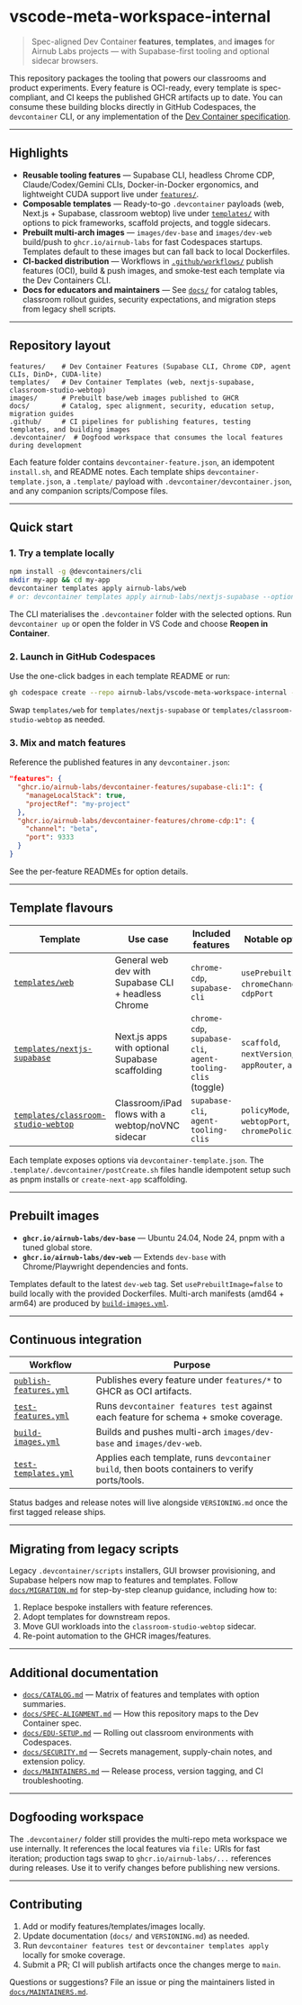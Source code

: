 # vscode-meta-workspace-internal

> Spec-aligned Dev Container **features**, **templates**, and **images** for Airnub Labs projects — with Supabase-first tooling and optional sidecar browsers.

This repository packages the tooling that powers our classrooms and product experiments. Every feature is OCI-ready, every template is spec-compliant, and CI keeps the published GHCR artifacts up to date. You can consume these building blocks directly in GitHub Codespaces, the `devcontainer` CLI, or any implementation of the [Dev Container specification](https://containers.dev/implementors/spec/).

---

## Highlights

- **Reusable tooling features** &mdash; Supabase CLI, headless Chrome CDP, Claude/Codex/Gemini CLIs, Docker-in-Docker ergonomics, and lightweight CUDA support live under [`features/`](./features).
- **Composable templates** &mdash; Ready-to-go `.devcontainer` payloads (web, Next.js + Supabase, classroom webtop) live under [`templates/`](./templates) with options to pick frameworks, scaffold projects, and toggle sidecars.
- **Prebuilt multi-arch images** &mdash; `images/dev-base` and `images/dev-web` build/push to `ghcr.io/airnub-labs` for fast Codespaces startups. Templates default to these images but can fall back to local Dockerfiles.
- **CI-backed distribution** &mdash; Workflows in [`.github/workflows/`](./.github/workflows) publish features (OCI), build & push images, and smoke-test each template via the Dev Containers CLI.
- **Docs for educators and maintainers** &mdash; See [`docs/`](./docs) for catalog tables, classroom rollout guides, security expectations, and migration steps from legacy shell scripts.

---

## Repository layout

```
features/    # Dev Container Features (Supabase CLI, Chrome CDP, agent CLIs, DinD+, CUDA-lite)
templates/   # Dev Container Templates (web, nextjs-supabase, classroom-studio-webtop)
images/      # Prebuilt base/web images published to GHCR
docs/        # Catalog, spec alignment, security, education setup, migration guides
.github/     # CI pipelines for publishing features, testing templates, and building images
.devcontainer/  # Dogfood workspace that consumes the local features during development
```

Each feature folder contains `devcontainer-feature.json`, an idempotent `install.sh`, and README notes. Each template ships `devcontainer-template.json`, a `.template/` payload with `.devcontainer/devcontainer.json`, and any companion scripts/Compose files.

---

## Quick start

### 1. Try a template locally

```bash
npm install -g @devcontainers/cli
mkdir my-app && cd my-app
devcontainer templates apply airnub-labs/web
# or: devcontainer templates apply airnub-labs/nextjs-supabase --option scaffold=true
```

The CLI materialises the `.devcontainer` folder with the selected options. Run `devcontainer up` or open the folder in VS Code and choose **Reopen in Container**.

### 2. Launch in GitHub Codespaces

Use the one-click badges in each template README or run:

```bash
gh codespace create --repo airnub-labs/vscode-meta-workspace-internal --branch main --devcontainer-path templates/web/.template/.devcontainer/devcontainer.json
```

Swap `templates/web` for `templates/nextjs-supabase` or `templates/classroom-studio-webtop` as needed.

### 3. Mix and match features

Reference the published features in any `devcontainer.json`:

```json
"features": {
  "ghcr.io/airnub-labs/devcontainer-features/supabase-cli:1": {
    "manageLocalStack": true,
    "projectRef": "my-project"
  },
  "ghcr.io/airnub-labs/devcontainer-features/chrome-cdp:1": {
    "channel": "beta",
    "port": 9333
  }
}
```

See the per-feature READMEs for option details.

---

## Template flavours

| Template | Use case | Included features | Notable options |
| --- | --- | --- | --- |
| [`templates/web`](./templates/web) | General web dev with Supabase CLI + headless Chrome | `chrome-cdp`, `supabase-cli` | `usePrebuiltImage`, `chromeChannel`, `cdpPort` |
| [`templates/nextjs-supabase`](./templates/nextjs-supabase) | Next.js apps with optional Supabase scaffolding | `chrome-cdp`, `supabase-cli`, `agent-tooling-clis` (toggle) | `scaffold`, `nextVersion`, `ts`, `appRouter`, `auth` |
| [`templates/classroom-studio-webtop`](./templates/classroom-studio-webtop) | Classroom/iPad flows with a webtop/noVNC sidecar | `supabase-cli`, `agent-tooling-clis` | `policyMode`, `webtopPort`, `chromePolicies` |

Each template exposes options via `devcontainer-template.json`. The `.template/.devcontainer/postCreate.sh` files handle idempotent setup such as pnpm installs or `create-next-app` scaffolding.

---

## Prebuilt images

- **`ghcr.io/airnub-labs/dev-base`** &mdash; Ubuntu 24.04, Node 24, pnpm with a tuned global store.
- **`ghcr.io/airnub-labs/dev-web`** &mdash; Extends `dev-base` with Chrome/Playwright dependencies and fonts.

Templates default to the latest `dev-web` tag. Set `usePrebuiltImage=false` to build locally with the provided Dockerfiles. Multi-arch manifests (amd64 + arm64) are produced by [`build-images.yml`](./.github/workflows/build-images.yml).

---

## Continuous integration

| Workflow | Purpose |
| --- | --- |
| [`publish-features.yml`](./.github/workflows/publish-features.yml) | Publishes every feature under `features/*` to GHCR as OCI artifacts. |
| [`test-features.yml`](./.github/workflows/test-features.yml) | Runs `devcontainer features test` against each feature for schema + smoke coverage. |
| [`build-images.yml`](./.github/workflows/build-images.yml) | Builds and pushes multi-arch `images/dev-base` and `images/dev-web`. |
| [`test-templates.yml`](./.github/workflows/test-templates.yml) | Applies each template, runs `devcontainer build`, then boots containers to verify ports/tools. |

Status badges and release notes will live alongside `VERSIONING.md` once the first tagged release ships.

---

## Migrating from legacy scripts

Legacy `.devcontainer/scripts` installers, GUI browser provisioning, and Supabase helpers now map to features and templates. Follow [`docs/MIGRATION.md`](./docs/MIGRATION.md) for step-by-step cleanup guidance, including how to:

1. Replace bespoke installers with feature references.
2. Adopt templates for downstream repos.
3. Move GUI workloads into the `classroom-studio-webtop` sidecar.
4. Re-point automation to the GHCR images/features.

---

## Additional documentation

- [`docs/CATALOG.md`](./docs/CATALOG.md) &mdash; Matrix of features and templates with option summaries.
- [`docs/SPEC-ALIGNMENT.md`](./docs/SPEC-ALIGNMENT.md) &mdash; How this repository maps to the Dev Container spec.
- [`docs/EDU-SETUP.md`](./docs/EDU-SETUP.md) &mdash; Rolling out classroom environments with Codespaces.
- [`docs/SECURITY.md`](./docs/SECURITY.md) &mdash; Secrets management, supply-chain notes, and extension policy.
- [`docs/MAINTAINERS.md`](./docs/MAINTAINERS.md) &mdash; Release process, version tagging, and CI troubleshooting.

---

## Dogfooding workspace

The `.devcontainer/` folder still provides the multi-repo meta workspace we use internally. It references the local features via `file:` URIs for fast iteration; production tags swap to `ghcr.io/airnub-labs/...` references during releases. Use it to verify changes before publishing new versions.

---

## Contributing

1. Add or modify features/templates/images locally.
2. Update documentation (`docs/` and `VERSIONING.md`) as needed.
3. Run `devcontainer features test` or `devcontainer templates apply` locally for smoke coverage.
4. Submit a PR; CI will publish artifacts once the changes merge to `main`.

Questions or suggestions? File an issue or ping the maintainers listed in [`docs/MAINTAINERS.md`](./docs/MAINTAINERS.md).
